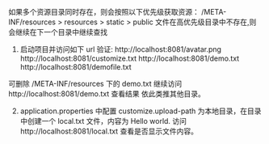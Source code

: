 如果多个资源目录同时存在，则会按照以下优先级获取资源：
/META-INF/resources > resources > static > public
文件在高优先级目录中不存在,则会继续在下一个目录中继续查找

1. 启动项目并访问如下 url 验证:
http://localhost:8081/avatar.png
http://localhost:8081/customize.txt
http://localhost:8081/demo.txt
http://localhost:8081/demofile.txt

可删除 /META-INF/resources 下的 demo.txt 继续访问
http://localhost:8081/demo.txt
查看结果
依此类推其他目录。

2. application.properties 中配置 customize.upload-path 为本地目录，在目录中创建一个 local.txt 文件，内容为 Hello world. 
访问 http://localhost:8081/local.txt 查看是否显示文件内容。